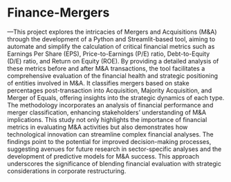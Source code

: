 # Finance-Mergers
—This project explores the intricacies of Mergers and Acquisitions (M&A) through the development of a Python and Streamlit-based tool, aiming to automate and simplify the calculation of critical financial metrics such as Earnings Per Share (EPS), Price-to-Earnings (P/E) ratio, Debt-to-Equity (D/E) ratio, and Return on Equity (ROE). By providing a detailed analysis of these metrics before and after M&A transactions, the tool facilitates a comprehensive evaluation of the financial health and strategic positioning of entities involved in M&A. It
classifies mergers based on stake percentages post-transaction into Acquisition, Majority Acquisition, and Merger of Equals, offering insights into the strategic dynamics of each type. The
methodology incorporates an analysis of financial performance and merger classification, enhancing stakeholders’ understanding of M&A implications. This study not only highlights the importance of financial metrics in evaluating M&A activities but also demonstrates how technological innovation can streamline complex financial analyses. The findings point to the potential for improved decision-making processes, suggesting avenues for future research in sector-specific analyses and the development of predictive models for M&A success. This approach underscores the significance of blending financial evaluation with strategic considerations in corporate restructuring.
